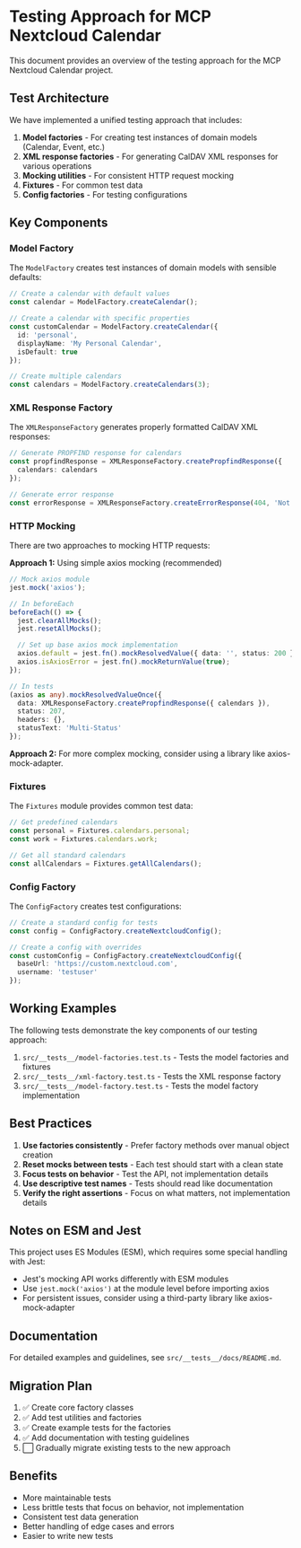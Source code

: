 # Testing Approach for MCP Nextcloud Calendar

This document provides an overview of the testing approach for the MCP Nextcloud Calendar project.

## Test Architecture

We have implemented a unified testing approach that includes:

1. **Model factories** - For creating test instances of domain models (Calendar, Event, etc.)
2. **XML response factories** - For generating CalDAV XML responses for various operations
3. **Mocking utilities** - For consistent HTTP request mocking
4. **Fixtures** - For common test data
5. **Config factories** - For testing configurations

## Key Components

### Model Factory

The `ModelFactory` creates test instances of domain models with sensible defaults:

```typescript
// Create a calendar with default values
const calendar = ModelFactory.createCalendar();

// Create a calendar with specific properties
const customCalendar = ModelFactory.createCalendar({
  id: 'personal',
  displayName: 'My Personal Calendar',
  isDefault: true
});

// Create multiple calendars
const calendars = ModelFactory.createCalendars(3);
```

### XML Response Factory

The `XMLResponseFactory` generates properly formatted CalDAV XML responses:

```typescript
// Generate PROPFIND response for calendars
const propfindResponse = XMLResponseFactory.createPropfindResponse({
  calendars: calendars
});

// Generate error response
const errorResponse = XMLResponseFactory.createErrorResponse(404, 'Not Found');
```

### HTTP Mocking

There are two approaches to mocking HTTP requests:

**Approach 1:** Using simple axios mocking (recommended)
```typescript
// Mock axios module
jest.mock('axios');

// In beforeEach
beforeEach(() => {
  jest.clearAllMocks();
  jest.resetAllMocks();

  // Set up base axios mock implementation
  axios.default = jest.fn().mockResolvedValue({ data: '', status: 200 });
  axios.isAxiosError = jest.fn().mockReturnValue(true);
});

// In tests
(axios as any).mockResolvedValueOnce({
  data: XMLResponseFactory.createPropfindResponse({ calendars }),
  status: 207,
  headers: {},
  statusText: 'Multi-Status'
});
```

**Approach 2:** For more complex mocking, consider using a library like axios-mock-adapter.

### Fixtures

The `Fixtures` module provides common test data:

```typescript
// Get predefined calendars
const personal = Fixtures.calendars.personal;
const work = Fixtures.calendars.work;

// Get all standard calendars
const allCalendars = Fixtures.getAllCalendars();
```

### Config Factory

The `ConfigFactory` creates test configurations:

```typescript
// Create a standard config for tests
const config = ConfigFactory.createNextcloudConfig();

// Create a config with overrides
const customConfig = ConfigFactory.createNextcloudConfig({
  baseUrl: 'https://custom.nextcloud.com',
  username: 'testuser'
});
```

## Working Examples

The following tests demonstrate the key components of our testing approach:

1. `src/__tests__/model-factories.test.ts` - Tests the model factories and fixtures
2. `src/__tests__/xml-factory.test.ts` - Tests the XML response factory
3. `src/__tests__/model-factory.test.ts` - Tests the model factory implementation

## Best Practices

1. **Use factories consistently** - Prefer factory methods over manual object creation
2. **Reset mocks between tests** - Each test should start with a clean state
3. **Focus tests on behavior** - Test the API, not implementation details
4. **Use descriptive test names** - Tests should read like documentation
5. **Verify the right assertions** - Focus on what matters, not implementation details

## Notes on ESM and Jest

This project uses ES Modules (ESM), which requires some special handling with Jest:

- Jest's mocking API works differently with ESM modules
- Use `jest.mock('axios')` at the module level before importing axios
- For persistent issues, consider using a third-party library like axios-mock-adapter

## Documentation

For detailed examples and guidelines, see `src/__tests__/docs/README.md`.

## Migration Plan

1. ✅ Create core factory classes
2. ✅ Add test utilities and factories
3. ✅ Create example tests for the factories
4. ✅ Add documentation with testing guidelines
5. ⬜ Gradually migrate existing tests to the new approach

## Benefits

- More maintainable tests
- Less brittle tests that focus on behavior, not implementation
- Consistent test data generation
- Better handling of edge cases and errors
- Easier to write new tests